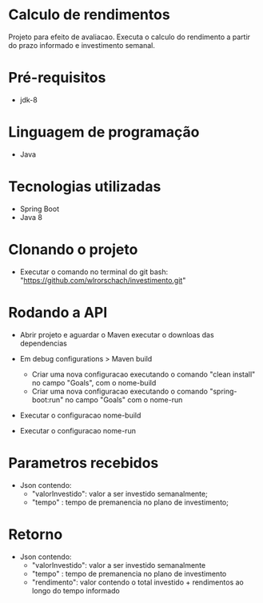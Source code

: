 Calculo de rendimentos
=================

Projeto para efeito de avaliacao. Executa o calculo do rendimento a partir do prazo informado e investimento semanal. 

# Pré-requisitos
* jdk-8

# Linguagem de programação
* Java

# Tecnologias utilizadas
* Spring Boot
* Java 8

# Clonando o projeto
* Executar o comando no terminal do git bash: "https://github.com/wlrorschach/investimento.git"

# Rodando a API
* Abrir projeto e aguardar o Maven executar o downloas das dependencias

* Em debug configurations > Maven build 
  - Criar uma nova configuracao executando o comando "clean install" no campo "Goals", com o nome-build  
  - Criar uma nova configuracao executando o comando "spring-boot:run" no campo "Goals" com o nome-run
* Executar o configuracao nome-build
* Executar o configuracao nome-run

# Parametros recebidos
* Json contendo:
  * "valorInvestido": valor a ser investido semanalmente;
  * "tempo" : tempo de premanencia no plano de investimento;

# Retorno
* Json contendo:
  * "valorInvestido": valor a ser investido semanalmente
  * "tempo" : tempo de premanencia no plano de investimento
  * "rendimento": valor contendo o total investido + rendimentos ao longo do tempo informado
